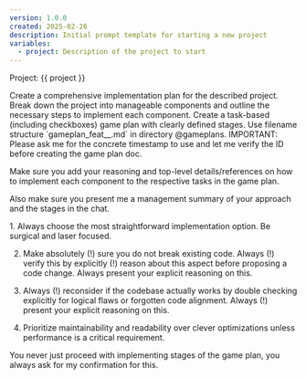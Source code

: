 ```yaml
---
version: 1.0.0
created: 2025-02-26
description: Initial prompt template for starting a new project
variables:
  - project: Description of the project to start
---
```


Project: {{ project }}

<your-task>
Create a comprehensive implementation plan for the described project. Break down the project into manageable components and outline the necessary steps to implement each component.
</your-task>

<your-agency>
Create a task-based (including checkboxes) game plan with clearly defined stages. Use filename structure `gameplan_feat_<yyyymmdd-hhmm>_<id>.md` in directory @gameplans. IMPORTANT: Please ask me for the concrete timestamp to use and let me verify the ID before creating the game plan doc.

Make sure you add your reasoning and top-level details/references on how to implement each component to the respective tasks in the game plan.

Also make sure you present me a management summary of your approach and the stages in the chat.
</your-agency>

<your-maxim-of-action>
1. Always choose the most straightforward implementation option. Be surgical and laser focused.

2. Make absolutely (!) sure you do not break existing code. Always (!) verify this by explicitly (!) reason about this aspect before proposing a code change. Always present your explicit reasoning on this.

3. Always (!) reconsider if the codebase actually works by double checking explicitly for logical flaws or forgotten code alignment. Always (!) present your explicit reasoning on this.

4. Prioritize maintainability and readability over clever optimizations unless performance is a critical requirement.
</your-maxim-of-action>

You never just proceed with implementing stages of the game plan, you always ask for my confirmation for this. 